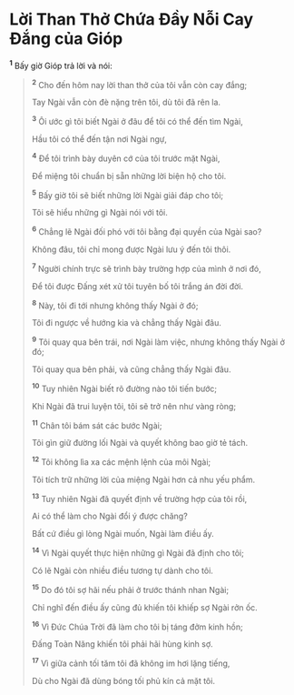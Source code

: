 # Lời Than Thở Chứa Ðầy Nỗi Cay Ðắng của Gióp
<sup><b>1</b></sup> Bấy giờ Gióp trả lời và nói:

> <sup><b>2</b></sup> Cho đến hôm nay lời than thở của tôi vẫn còn cay đắng;
> 
> Tay Ngài vẫn còn đè nặng trên tôi, dù tôi đã rên la.
> 
> <sup><b>3</b></sup> Ôi ước gì tôi biết Ngài ở đâu để tôi có thể đến tìm Ngài,
> 
> Hầu tôi có thể đến tận nơi Ngài ngự,
> 
> <sup><b>4</b></sup> Ðể tôi trình bày duyên cớ của tôi trước mặt Ngài,
> 
> Ðể miệng tôi chuẩn bị sẵn những lời biện hộ cho tôi.
> 
> <sup><b>5</b></sup> Bấy giờ tôi sẽ biết những lời Ngài giải đáp cho tôi;
> 
> Tôi sẽ hiểu những gì Ngài nói với tôi.
> 
> <sup><b>6</b></sup> Chẳng lẽ Ngài đối phó với tôi bằng đại quyền của Ngài sao?
> 
> Không đâu, tôi chỉ mong được Ngài lưu ý đến tôi thôi.
> 
> <sup><b>7</b></sup> Người chính trực sẽ trình bày trường hợp của mình ở nơi đó,
> 
> Ðể tôi được Ðấng xét xử tôi tuyên bố tôi trắng án đời đời.
> 
> <sup><b>8</b></sup> Này, tôi đi tới nhưng không thấy Ngài ở đó;
> 
> Tôi đi ngược về hướng kia và chẳng thấy Ngài đâu.
> 
> <sup><b>9</b></sup> Tôi quay qua bên trái, nơi Ngài làm việc, nhưng không thấy Ngài ở đó;
> 
> Tôi quay qua bên phải, và cũng chẳng thấy Ngài đâu.
> 
> <sup><b>10</b></sup> Tuy nhiên Ngài biết rõ đường nào tôi tiến bước;
> 
> Khi Ngài đã trui luyện tôi, tôi sẽ trở nên như vàng ròng;
> 
> <sup><b>11</b></sup> Chân tôi bám sát các bước Ngài;
> 
> Tôi gìn giữ đường lối Ngài và quyết không bao giờ tẻ tách.
> 
> <sup><b>12</b></sup> Tôi không lìa xa các mệnh lệnh của môi Ngài;
> 
> Tôi tích trữ những lời của miệng Ngài hơn cả nhu yếu phẩm.
> 
> <sup><b>13</b></sup> Tuy nhiên Ngài đã quyết định về trường hợp của tôi rồi,
> 
> Ai có thể làm cho Ngài đổi ý được chăng?
> 
> Bất cứ điều gì lòng Ngài muốn, Ngài làm điều ấy.
> 
> <sup><b>14</b></sup> Vì Ngài quyết thực hiện những gì Ngài đã định cho tôi;
> 
> Có lẽ Ngài còn nhiều điều tương tự dành cho tôi.
> 
> <sup><b>15</b></sup> Do đó tôi sợ hãi nếu phải ở trước thánh nhan Ngài;
> 
> Chỉ nghĩ đến điều ấy cũng đủ khiến tôi khiếp sợ Ngài rởn ốc.
> 
> <sup><b>16</b></sup> Vì Ðức Chúa Trời đã làm cho tôi bị táng đởm kinh hồn;
> 
> Ðấng Toàn Năng khiến tôi phải hãi hùng kinh sợ.
> 
> <sup><b>17</b></sup> Vì giữa cảnh tối tăm tôi đã không im hơi lặng tiếng,
> 
> Dù cho Ngài đã dùng bóng tối phủ kín cả mặt tôi.